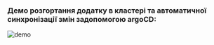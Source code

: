 ### Демо розгортання додатку в кластері та автоматичної синхронізації змін задопомогою argoCD:


![demo](https://github.com/vitali-o/AsciiArtify/blob/main/images/argo-in-work.gif?raw=true)